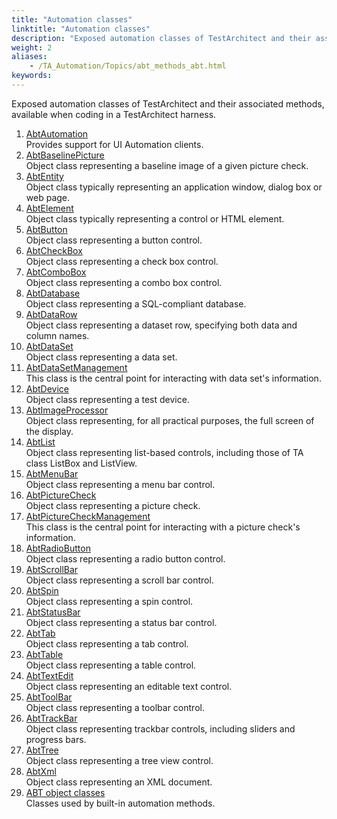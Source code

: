 ```yaml
--- 
title: "Automation classes"
linktitle: "Automation classes"
description: "Exposed automation classes of TestArchitect and their associated methods, available when coding in a TestArchitect harness."
weight: 2
aliases: 
    - /TA_Automation/Topics/abt_methods_abt.html
keywords: 
---
```


Exposed automation classes of TestArchitect and their associated methods, available when coding in a TestArchitect harness.

1.  [AbtAutomation](/TA_Automation/Topics/abt_AbtAutomation.html)  
Provides support for UI Automation clients.
2.  [AbtBaselinePicture](/TA_Automation/Topics/abt_AbtBaselinePicture.html)  
Object class representing a baseline image of a given picture check.
3.  [AbtEntity](/TA_Automation/Topics/abt_AbtEntity.html)  
Object class typically representing an application window, dialog box or web page.
4.  [AbtElement](/TA_Automation/Topics/abt_AbtElement.html)  
Object class typically representing a control or HTML element.
5.  [AbtButton](/TA_Automation/Topics/abt_AbtButton.html)  
Object class representing a button control.
6.  [AbtCheckBox](/TA_Automation/Topics/abt_AbtCheckBox.html)  
Object class representing a check box control.
7.  [AbtComboBox](/TA_Automation/Topics/abt_AbtComboBox.html)  
Object class representing a combo box control.
8.  [AbtDatabase](/TA_Automation/Topics/abt_Database.html)  
Object class representing a SQL-compliant database.
9.  [AbtDataRow](/TA_Automation/Topics/abt_AbtDataRow.html)  
Object class representing a dataset row, specifying both data and column names.
10. [AbtDataSet](/TA_Automation/Topics/abt_AbtDataSet.html)  
Object class representing a data set.
11. [AbtDataSetManagement](/TA_Automation/Topics/abt_AbtDataSetManagement.html)  
This class is the central point for interacting with data set's information.
12. [AbtDevice](/TA_Automation/Topics/abt_Device.html)  
Object class representing a test device.
13. [AbtImageProcessor](/TA_Automation/Topics/abt_ImageProcessor.html)  
Object class representing, for all practical purposes, the full screen of the display.
14. [AbtList](/TA_Automation/Topics/abt_AbtList.html)  
Object class representing list-based controls, including those of TA class ListBox and ListView.
15. [AbtMenuBar](/TA_Automation/Topics/abt_AbtMenuBar.html)  
Object class representing a menu bar control.
16. [AbtPictureCheck](/TA_Automation/Topics/abt_AbtPictureCheck.html)  
Object class representing a picture check.
17. [AbtPictureCheckManagement](/TA_Automation/Topics/abt_AbtPictureCheckManagement.html)  
This class is the central point for interacting with a picture check's information.
18. [AbtRadioButton](/TA_Automation/Topics/abt_AbtRadioButton.html)  
Object class representing a radio button control.
19. [AbtScrollBar](/TA_Automation/Topics/abt_AbtScrollBar.html)  
Object class representing a scroll bar control.
20. [AbtSpin](/TA_Automation/Topics/abt_Spin.html)  
Object class representing a spin control.
21. [AbtStatusBar](/TA_Automation/Topics/abt_AbtStatusBar.html)  
Object class representing a status bar control.
22. [AbtTab](/TA_Automation/Topics/abt_AbtTab.html)  
Object class representing a tab control.
23. [AbtTable](/TA_Automation/Topics/abt_AbtTable.html)  
Object class representing a table control.
24. [AbtTextEdit](/TA_Automation/Topics/abt_AbtTextEdit.html)  
Object class representing an editable text control.
25. [AbtToolBar](/TA_Automation/Topics/abt_AbtToolBar.html)  
Object class representing a toolbar control.
26. [AbtTrackBar](/TA_Automation/Topics/abt_AbtTrackBar.html)  
Object class representing trackbar controls, including sliders and progress bars.
27. [AbtTree](/TA_Automation/Topics/abt_AbtTree.html)  
Object class representing a tree view control.
28. [AbtXml](/TA_Automation/Topics/abt_AbtXML.html)  
Object class representing an XML document.
29. [ABT object classes](/TA_Automation/Topics/abt_constant.html)  
Classes used by built-in automation methods.




